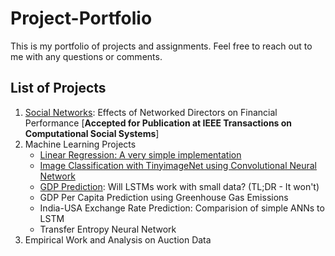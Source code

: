 # Project-Portfolio
This is my portfolio of projects and assignments. Feel free to reach out to me with any questions or comments. 

## List of Projects
1. [Social Networks](https://github.com/10avinash/Project-Portfolio/tree/master/Social%20Networks): Effects of Networked Directors on Financial Performance [**Accepted for Publication at IEEE Transactions on Computational Social Systems**]
2. Machine Learning Projects
    * [Linear Regression: A very simple implementation](https://github.com/10avinash/Project-Portfolio/tree/master/Machine%20Learning/Simple%20Linear%20Regression)
    * [Image Classification with TinyimageNet using Convolutional Neural Network](https://github.com/10avinash/Project-Portfolio/tree/master/Machine%20Learning/CNN)
    * [GDP Prediction](https://github.com/10avinash/Project-Portfolio/tree/master/Machine%20Learning/LSTM-SmallData): Will LSTMs work with small data? (TL;DR - It won't)
    * GDP Per Capita Prediction using Greenhouse Gas Emissions
    * India-USA Exchange Rate Prediction: Comparision of simple ANNs to LSTM
    * Transfer Entropy Neural Network
3.  Empirical Work and Analysis on Auction Data

 
